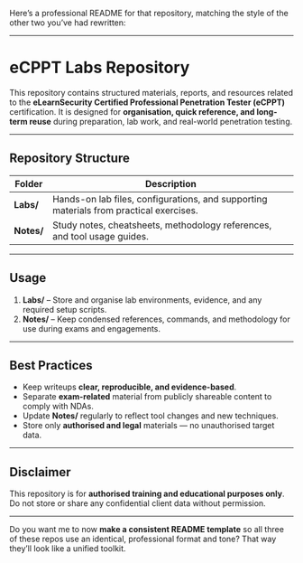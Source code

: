 Here’s a professional README for that repository, matching the style of the other two you’ve had rewritten:

---

# eCPPT Labs Repository

This repository contains structured materials, reports, and resources related to the **eLearnSecurity Certified Professional Penetration Tester (eCPPT)** certification.
It is designed for **organisation, quick reference, and long-term reuse** during preparation, lab work, and real-world penetration testing.

---

## Repository Structure

| Folder            | Description                                                                               |
| ----------------- | ----------------------------------------------------------------------------------------- |
| **Labs/**         | Hands-on lab files, configurations, and supporting materials from practical exercises.    |
| **Notes/**        | Study notes, cheatsheets, methodology references, and tool usage guides.                  |


---

## Usage

1. **Labs/** – Store and organise lab environments, evidence, and any required setup scripts.
2. **Notes/** – Keep condensed references, commands, and methodology for use during exams and engagements.


---

## Best Practices

* Keep writeups **clear, reproducible, and evidence-based**.
* Separate **exam-related** material from publicly shareable content to comply with NDAs.
* Update **Notes/** regularly to reflect tool changes and new techniques.
* Store only **authorised and legal** materials — no unauthorised target data.

---

## Disclaimer

This repository is for **authorised training and educational purposes only**.
Do not store or share any confidential client data without permission.

---

Do you want me to now **make a consistent README template** so all three of these repos use an identical, professional format and tone? That way they’ll look like a unified toolkit.
